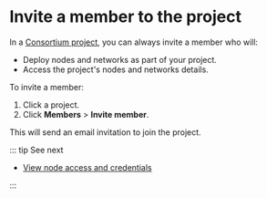 # Invite a member to the project

In a [Consortium project](/glossary/consortium-project), you can always invite a member who will:

* Deploy nodes and networks as part of your project.
* Access the project's nodes and networks details.

To invite a member:

1. Click a project.
1. Click **Members** > **Invite member**.

This will send an email invitation to join the project.

::: tip See next

* [View node access and credentials](/quickstart/view-node-access-and-credentials)

:::
